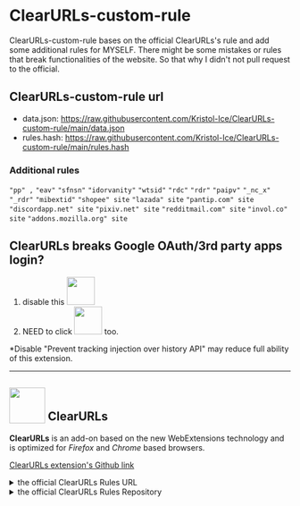 # ClearURLs-custom-rule
ClearURLs-custom-rule bases on the official ClearURLs's rule and add some additional rules for MYSELF. There might be some mistakes or rules that break functionalities of the website. So that why I didn't not pull request to the official.

## ClearURLs-custom-rule url
- data.json: https://raw.githubusercontent.com/Kristol-Ice/ClearURLs-custom-rule/main/data.json
- rules.hash: https://raw.githubusercontent.com/Kristol-Ice/ClearURLs-custom-rule/main/rules.hash

### Additional rules
`"pp" ,`
`"eav"`
`"sfnsn"`
`"idorvanity"`
`"wtsid"`
`"rdc"`
`"rdr"`
`"paipv"`
`"_nc_x"`
`"_rdr"`
`"mibextid"`
`"shopee" site`
`"lazada" site`
`"pantip.com" site`
`"discordapp.net" site`
`"pixiv.net" site`
`"redditmail.com" site`
`"invol.co" site`
`"addons.mozilla.org" site`

## ClearURLs breaks Google OAuth/3rd party apps login?
1. disable this <img src="https://github.com/Kristol-Ice/ClearURLs-custom-rules/assets/134151822/9f9a822b-ae7d-4702-9f5e-a231caf65ca8" height="50x">
2. NEED to click <img src="https://github.com/Kristol-Ice/ClearURLs-custom-rules/assets/134151822/e08e0f4c-017a-42e5-9abb-8ea2c553466e" height="50px"> too.

*Disable "Prevent tracking injection over history API" may reduce full ability of this extension.

---

## <sub><img src="https://gitlab.com/ClearURLs/ClearUrls/raw/master/img/clearurls.svg" width="64px" height="64px"></sub> ClearURLs
**ClearURLs** is an add-on based on the new WebExtensions technology and is optimized for *Firefox* and *Chrome* based browsers.

[ClearURLs extension's Github link](https://github.com/ClearURLs/Addon)

<details>
    <summary>the official ClearURLs Rules URL</summary>
    https://rules2.clearurls.xyz/data.minify.json or https://gitlab.com/ClearURLs/rules/-/blob/master/data.min.json
</details>
<details>
    <summary>the official ClearURLs Rules Repository</summary>
    https://github.com/ClearURLs/Rules or https://gitlab.com/ClearURLs/rules
</details>